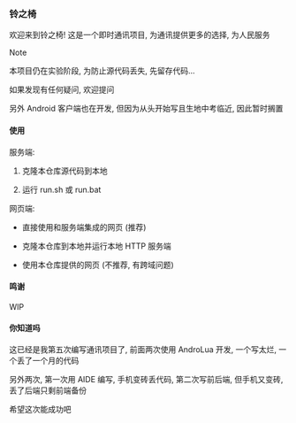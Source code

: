 ### 铃之椅

欢迎来到铃之椅! 这是一个即时通讯项目, 为通讯提供更多的选择, 为人民服务

> [!NOTE]
> 本项目仍在实验阶段, 为防止源代码丢失, 先留存代码...
>  
> 如果发现有任何疑问, 欢迎提问
>  
> 另外 Android 客户端也在开发, 但因为从头开始写且生地中考临近, 因此暂时搁置

#### 使用

服务端:

  1. 克隆本仓库源代码到本地

  2. 运行 run.sh 或 run.bat

网页端:

  * 直接使用和服务端集成的网页 (推荐)

  * 克隆本仓库到本地并运行本地 HTTP 服务端
 
  * 使用本仓库提供的网页 (不推荐, 有跨域问题)

#### 鸣谢

WIP

#### 你知道吗

这已经是我第五次编写通讯项目了, 前面两次使用 AndroLua 开发, 一个写太烂, 一个丢了一个月的代码

另外两次, 第一次用 AIDE 编写, 手机变砖丢代码, 第二次写前后端, 但手机又变砖, 丢了后端只剩前端备份

希望这次能成功吧
